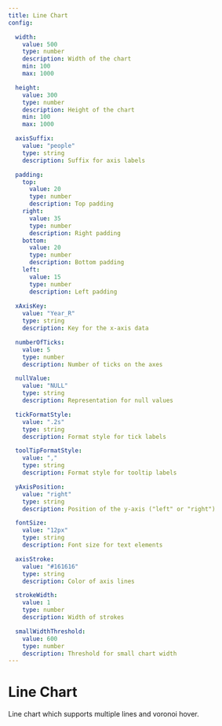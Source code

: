 ```yaml
---
title: Line Chart
config:

  width:
    value: 500
    type: number
    description: Width of the chart
    min: 100
    max: 1000

  height:
    value: 300
    type: number
    description: Height of the chart
    min: 100
    max: 1000

  axisSuffix:
    value: "people"
    type: string
    description: Suffix for axis labels

  padding:
    top:
      value: 20
      type: number
      description: Top padding
    right:
      value: 35
      type: number
      description: Right padding
    bottom:
      value: 20
      type: number
      description: Bottom padding
    left:
      value: 15
      type: number
      description: Left padding
      
  xAxisKey:
    value: "Year_R"
    type: string
    description: Key for the x-axis data

  numberOfTicks:
    value: 5
    type: number
    description: Number of ticks on the axes

  nullValue:
    value: "NULL"
    type: string
    description: Representation for null values

  tickFormatStyle:
    value: ".2s"
    type: string
    description: Format style for tick labels

  toolTipFormatStyle:
    value: ","
    type: string
    description: Format style for tooltip labels

  yAxisPosition:
    value: "right"
    type: string
    description: Position of the y-axis ("left" or "right")

  fontSize:
    value: "12px"
    type: string
    description: Font size for text elements

  axisStroke:
    value: "#161616"
    type: string
    description: Color of axis lines

  strokeWidth:
    value: 1
    type: number
    description: Width of strokes

  smallWidthThreshold:
    value: 600
    type: number
    description: Threshold for small chart width
---
```


# Line Chart

Line chart which supports multiple lines and voronoi hover. 

